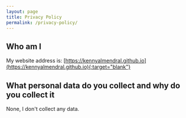 ```yaml
---
layout: page
title: Privacy Policy
permalink: /privacy-policy/
---
```


## Who am I

My website address is: [https://kennyalmendral.github.io](https://kennyalmendral.github.io){:target="blank"}

## What personal data do you collect and why do you collect it

None, I don't collect any data.
